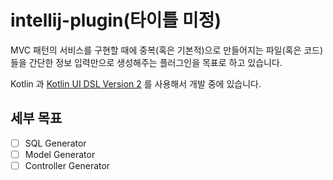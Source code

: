 # intellij-plugin(타이틀 미정)

MVC 패턴의 서비스를 구현할 때에 중복(혹은 기본적)으로 만들어지는 파일(혹은 코드)들을 간단한 정보 입력만으로 생성해주는 플러그인을 목표로 하고 있습니다.

Kotlin 과 [Kotlin UI DSL Version 2](https://plugins.jetbrains.com/docs/intellij/kotlin-ui-dsl-version-2.html) 를 사용해서 개발 중에 있습니다.

## 세부 목표

- [ ] SQL Generator
- [ ] Model Generator
- [ ] Controller Generator
